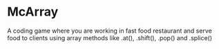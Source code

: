 <h1>McArray</h1>
A coding game where you are working in fast food restaurant and serve food to clients using array methods like .at(), .shift(), .pop() and .splice()
